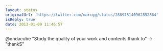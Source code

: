 ```yaml
---
layout: status
originalUrl: 'https://twitter.com/marcgg/status/288975140962852864'
isReply: true
date: 2013-01-09 11:46:57
---
```


@ondacube "Study the quality of your work and contents thank to" -&gt; "thankS"

